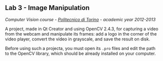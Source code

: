 ## Lab 3 - Image Manipulation

*Computer Vision course - [Politecnico di Torino](http://www.polito.it) - academic year 2012-2013*

A project, made in Qt Creator and using OpenCV 2.4.3, for capturing a video from the webcam and manipulate its frames: add a logo in the corner of the video player, convert the video in grayscale, and save the result on disk.

Before using such a projecta, you must open its `.pro` files and edit the path to the OpenCV library, which should be already installed on your computer. 
